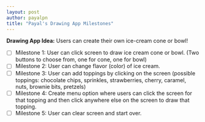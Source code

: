 ```yaml
---
layout: post
author: payalpn
title: "Payal's Drawing App Milestones"
---
```


**Drawing App Idea:** Users can create their own ice-cream cone or bowl!  

- [ ] Milestone 1: User can click screen to draw ice cream cone or bowl. (Two buttons to choose from, one for cone, one for bowl) 
- [ ] Milestone 2: User can change flavor (color) of ice cream.
- [ ] Milestone 3: User can add toppings by clicking on the screen (possible toppings: chocolate chips, sprinkles, strawberries, cherry, caramel, nuts, brownie bits, pretzels)
- [ ] Milestone 4: Create menu option where users can click the screen for that topping and then click anywhere else on the screen to draw that topping. 
- [ ] Milestone 5: User can clear screen and start over.  